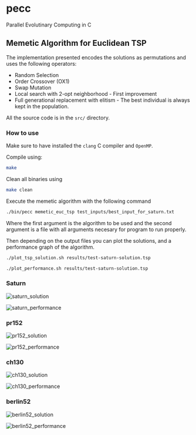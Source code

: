 # pecc
Parallel Evolutinary Computing in C

## Memetic Algorithm for Euclidean TSP
The implementation presented encodes the solutions as
permutations and uses the following operators:

- Random Selection
- Order Crossover (OX1)
- Swap Mutation
- Local search with 2-opt neighborhood - First improvement
- Full generational replacement with elitism - The best individual is
always kept in the population.

All the source code is in the `src/` directory.

### How to use
Make sure to have installed the `clang` C compiler and `OpenMP`.

Compile using:

```bash
make
```

Clean all binaries using

```bash
make clean
```

Execute the memetic algorithm with the following command

```bash
./bin/pecc memetic_euc_tsp test_inputs/best_input_for_saturn.txt
```

Where the first argument is the algorithm to be used and the second
argument is a file with all arguments necesary for program to run properly.

Then depending on the output files you can plot the solutions, and a performance
graph of the algorithm.


```bash
./plot_tsp_solution.sh results/test-saturn-solution.tsp
```

```bash
./plot_performance.sh results/test-saturn-solution.tsp
```

### Saturn

![saturn_solution](results/test-saturn-solution.png)

![saturn_performance](results/test-saturn-solution_performance.png)

### pr152

![pr152_solution](results/test-pr152-solution.png)

![pr152_performance](results/test-pr152-solution_performance.png)


### ch130 

![ch130_solution](results/test-ch130-solution.png)

![ch130_performance](results/test-ch130-solution_performance.png)


### berlin52

![berlin52_solution](results/test-berlin52-solution.png)

![berlin52_performance](results/test-berlin52-solution_performance.png)